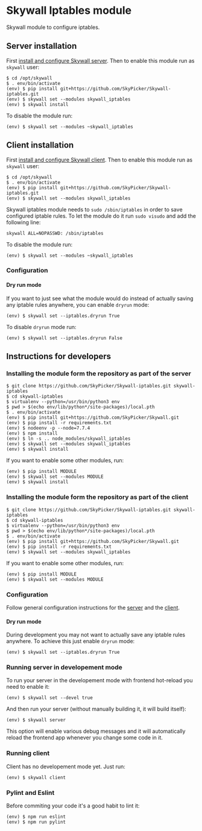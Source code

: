 # Skywall Iptables module

Skywall module to configure iptables.

## Server installation

First [install and configure Skywall server](https://github.com/SkyPicker/Skywall#skywall-server).
Then to enable this module run as `skywall` user:

```
$ cd /opt/skywall
$ . env/bin/activate
(env) $ pip install git+https://github.com/SkyPicker/Skywall-iptables.git
(env) $ skywall set --modules skywall_iptables
(env) $ skywall install
```

To disable the module run:

```
(env) $ skywall set --modules ~skywall_iptables
```

## Client installation


First [install and configure Skywall client](https://github.com/SkyPicker/Skywall#skywall-client).
Then to enable this module run as `skywall` user:

```
$ cd /opt/skywall
$ . env/bin/activate
(env) $ pip install git+https://github.com/SkyPicker/Skywall-iptables.git
(env) $ skywall set --modules skywall_iptables
```

Skywall iptables module needs to `sudo /sbin/iptables` in order to save configured iptable rules.
To let the module do it run `sudo visudo` and add the following line:

```
skywall ALL=NOPASSWD: /sbin/iptables
```

To disable the module run:

```
(env) $ skywall set --modules ~skywall_iptables
```

### Configuration

#### Dry run mode

If you want to just see what the module would do instead of actually saving any iptable rules
anywhere, you can enable `dryrun` mode:

```
(env) $ skywall set --iptables.dryrun True
```

To disable `dryrun` mode run:

```
(env) $ skywall set --iptables.dryrun False
```

## Instructions for developers

### Installing the module form the repository as part of the server

```
$ git clone https://github.com/SkyPicker/Skywall-iptables.git skywall-iptables
$ cd skywall-iptables
$ virtualenv --python=/usr/bin/python3 env
$ pwd > $(echo env/lib/python*/site-packages)/local.pth
$ . env/bin/activate
(env) $ pip install git+https://github.com/SkyPicker/Skywall.git
(env) $ pip install -r requirements.txt
(env) $ nodeenv -p --node=7.7.4
(env) $ npm install
(env) $ ln -s .. node_modules/skywall_iptables
(env) $ skywall set --modules skywall_iptables
(env) $ skywall install
```

If you want to enable some other modules, run:

```
(env) $ pip install MODULE
(env) $ skywall set --modules MODULE
(env) $ skywall install
```

### Installing the module form the repository as part of the client

```
$ git clone https://github.com/SkyPicker/Skywall-iptables.git skywall-iptables
$ cd skywall-iptables
$ virtualenv --python=/usr/bin/python3 env
$ pwd > $(echo env/lib/python*/site-packages)/local.pth
$ . env/bin/activate
(env) $ pip install git+https://github.com/SkyPicker/Skywall.git
(env) $ pip install -r requirements.txt
(env) $ skywall set --modules skywall_iptables
```

If you want to enable some other modules, run:

```
(env) $ pip install MODULE
(env) $ skywall set --modules MODULE
```

### Configuration

Follow general configuration instructions for the
[server](https://github.com/SkyPicker/Skywall#configuration) and the
[client](https://github.com/SkyPicker/Skywall#configuration-1).

#### Dry run mode

During development you may not want to actually save any iptable rules anywhere. To achieve this
just enable `dryrun` mode:

```
(env) $ skywall set --iptables.dryrun True
```

### Running server in developement mode

To run your server in the developement mode with frontend hot-reload you need to enable it:

```
(env) $ skywall set --devel true
```

And then run your server (without manually building it, it will build itself):

```
(env) $ skywall server
```

This option will enable various debug messages and it will automatically reload the frontend app
whenever you change some code in it.

### Running client

Client has no developement mode yet. Just run:

```
(env) $ skywall client
```

### Pylint and Eslint

Before commiting your code it's a good habit to lint it:

```
(env) $ npm run eslint
(env) $ npm run pylint
```
